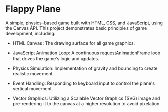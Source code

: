 # Flappy Plane
A simple, physics-based game built with HTML, CSS, and JavaScript, using the Canvas API. This project demonstrates basic principles of game development, including:

- HTML Canvas: The drawing surface for all game graphics.

- JavaScript Animation Loop: A continuous requestAnimationFrame loop that drives the game's logic and updates.

- Physics Simulation: Implementation of gravity and bouncing to create realistic movement.

- Event Handling: Responding to keyboard input to control the plane's vertical movement.

- Vector Graphics: Utilizing a Scalable Vector Graphics (SVG) image and pre-rendering it to the canvas at a higher resolution to avoid pixelation.
